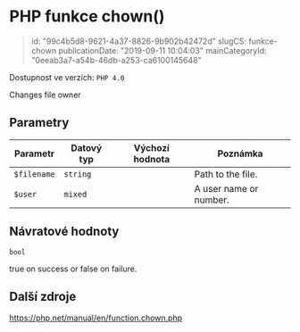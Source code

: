 PHP funkce chown()
==================

> id: "99c4b5d8-9621-4a37-8826-9b902b42472d"
> slugCS: funkce-chown
> publicationDate: "2019-09-11 10:04:03"
> mainCategoryId: "0eeab3a7-a54b-46db-a253-ca6100145648"

Dostupnost ve verzích: `PHP 4.0`

Changes file owner


Parametry
--------------

| Parametr | Datový typ | Výchozí hodnota | Poznámka |
|-----|-----|-----|-----|
| `$filename` | `string` |  | Path to the file. |
| `$user` | `mixed` |  | A user name or number. |


Návratové hodnoty
----------------

`bool`

true on success or false on failure.

Další zdroje
------------

https://php.net/manual/en/function.chown.php
